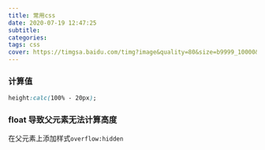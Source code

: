 ```yaml
---
title: 常用css
date: 2020-07-19 12:47:25
subtitle:
categories:
tags: css
cover: https://timgsa.baidu.com/timg?image&quality=80&size=b9999_10000&sec=1595490289394&di=41c820cf04466f265ca2a2fc322d055b&imgtype=0&src=http%3A%2F%2Fb-ssl.duitang.com%2Fuploads%2Fitem%2F201704%2F23%2F20170423162243_nEvrN.thumb.700_0.jpeg
---
```

### 计算值
```css
height:calc(100% - 20px);
```

### float 导致父元素无法计算高度
在父元素上添加样式`overflow:hidden`